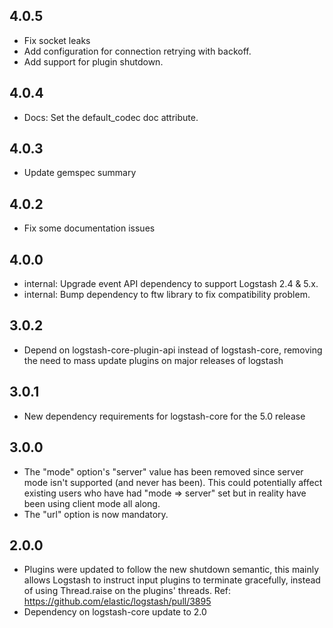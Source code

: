 ## 4.0.5
  - Fix socket leaks
  - Add configuration for connection retrying with backoff.
  - Add support for plugin shutdown.

## 4.0.4
  - Docs: Set the default_codec doc attribute.

## 4.0.3
  - Update gemspec summary

## 4.0.2
  - Fix some documentation issues

## 4.0.0
 - internal: Upgrade event API dependency to support Logstash 2.4 & 5.x.
 - internal: Bump dependency to ftw library to fix compatibility problem.

## 3.0.2
 - Depend on logstash-core-plugin-api instead of logstash-core,
   removing the need to mass update plugins on major releases of
   logstash

## 3.0.1
 - New dependency requirements for logstash-core for the 5.0 release

## 3.0.0
 - The "mode" option's "server" value has been removed since server mode
   isn't supported (and never has been). This could potentially affect
   existing users who have had "mode => server" set but in reality have
   been using client mode all along.
 - The "url" option is now mandatory.

## 2.0.0
 - Plugins were updated to follow the new shutdown semantic, this mainly
   allows Logstash to instruct input plugins to terminate gracefully,
   instead of using Thread.raise on the plugins' threads. Ref:
   https://github.com/elastic/logstash/pull/3895
 - Dependency on logstash-core update to 2.0

